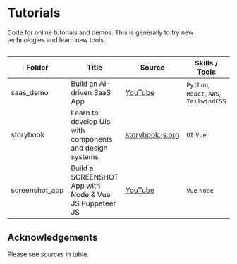 # Tutorials

Code for online tutorials and demos. This is generally to try new technologies and learn new tools. 

## 
| **Folder** | **Title** | **Source** | **Skills / Tools** |
|---|---|---|---|
| saas_demo | Build an AI-driven SaaS App | [YouTube](https://www.youtube.com/watch?v=yxyyYMWu1ZA&t=2021s) | `Python`, `React`, `AWS`, `TailwindCSS` |
| storybook | Learn to develop UIs with components and design systems | [storybook.js.org](https://storybook.js.org/tutorials/) | `UI` `Vue` |
| screenshot_app | Build a SCREENSHOT App with Node & Vue JS Puppeteer JS | [YouTube](https://www.youtube.com/watch?v=EazSkFkr8sU) | `Vue` `Node` |

## Acknowledgements

Please see *sources* in table.
